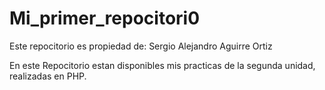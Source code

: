 # Mi_primer_repocitori0
Este repocitorio es propiedad de: Sergio Alejandro Aguirre Ortiz

En este Repocitorio estan disponibles mis practicas de la segunda unidad, realizadas en PHP.
